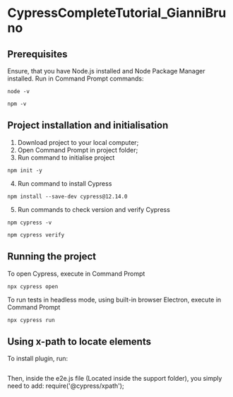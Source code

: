 # CypressCompleteTutorial_GianniBruno

## Prerequisites
Ensure, that you have Node.js installed and Node Package Manager installed. Run in Command Prompt commands:
```shell
node -v
```
```shell
npm -v
```
## Project installation and initialisation
1. Download project to your local computer;
2. Open Command Prompt in project folder;
3. Run command to initialise project
```shell
npm init -y
```

4. Run command to install Cypress
```shell
npm install --save-dev cypress@12.14.0
```

5. Run commands to check version and verify Cypress
```shell
npm cypress -v
```
```shell
npm cypress verify
```
## Running the project
To open Cypress, execute in Command Prompt
```shell
npx cypress open
```

To run tests in headless mode, using built-in browser Electron, execute in Command Prompt
```shell
npx cypress run
```
## Using x-path to locate elements

To install plugin, run:
```shell

```
Then, inside the e2e.js file (Located inside the support folder), you simply need to add: require('@cypress/xpath');
